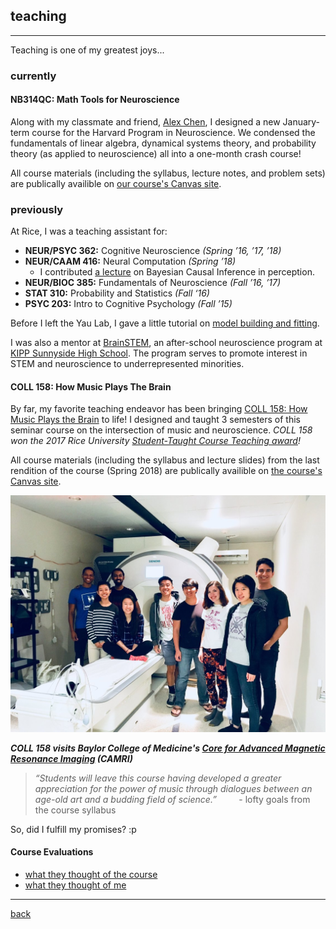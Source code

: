 
## teaching
***
Teaching is one of my greatest joys...

### currently

#### NB314QC: Math Tools for Neuroscience
Along with my classmate and friend, [Alex Chen](https://twitter.com/alexbchen), I designed a new January-term course for the Harvard Program in Neuroscience. We condensed the fundamentals of linear algebra, dynamical systems theory, and probability theory (as applied to neuroscience) all into a one-month crash course!

All course materials (including the syllabus, lecture notes, and problem sets) are publically availible on [our course's Canvas site](https://canvas.harvard.edu/courses/71556).


### previously
At Rice, I was a teaching assistant for:

* **NEUR/PSYC 362:** Cognitive Neuroscience _(Spring ’16, ’17, ’18)_
* **NEUR/CAAM 416:** Neural Computation _(Spring ’18)_ 
  * I contributed [a lecture](./bci_lecture.pdf) on Bayesian Causal Inference in perception.
* **NEUR/BIOC 385:** Fundamentals of Neuroscience _(Fall ’16, ’17)_
* **STAT 310:** Probability and Statistics _(Fall ‘16)_
* **PSYC 203:** Intro to Cognitive Psychology _(Fall ’15)_

Before I left the Yau Lab, I gave a little tutorial on [model building and fitting](./lai_modeling.pdf).

I was also a mentor at [BrainSTEM](https://brainstem.club/), an after-school neuroscience program at [KIPP Sunnyside High School](http://kipphouston.org/sunnyside). The program serves to promote interest in STEM and neuroscience to underrepresented minorities.

#### COLL 158: How Music Plays The Brain

By far, my favorite teaching endeavor has been bringing [COLL 158: How Music Plays the Brain](https://courses.rice.edu/admweb/!SWKSCAT.cat?p_action=CATALIST&p_acyr_code=2019&p_crse_numb=158&p_subj=COLL) to life! I designed and taught 3 semesters of this seminar course on the intersection of music and neuroscience. _COLL 158 won the 2017 Rice University [Student-Taught Course Teaching award](https://cte.rice.edu/stc#award)!_

All course materials (including the syllabus and lecture slides) from the last rendition of the course (Spring 2018) are publically availible on [the course's Canvas site](https://canvas.rice.edu/courses/10423/).

![Visiting CAMRI](./coll158camri.jpg)

_**COLL 158 visits Baylor College of Medicine's [Core for Advanced Magnetic Resonance Imaging](https://www.bcm.edu/research/centers/advanced-mr-imaging) (CAMRI)**_

> _“Students will leave this course having developed a greater appreciation for the power of music through dialogues between an age-old art and a budding field of science.”_
&nbsp;&nbsp;&nbsp;&nbsp;&nbsp;&nbsp;&nbsp; - lofty goals from the course syllabus

So, did I fulfill my promises? :p

#### Course Evaluations
* [what they thought of the course](./coll158_evals.pdf) 
* [what they thought of me](./coll158_teaching.pdf)

***
[back](./)
